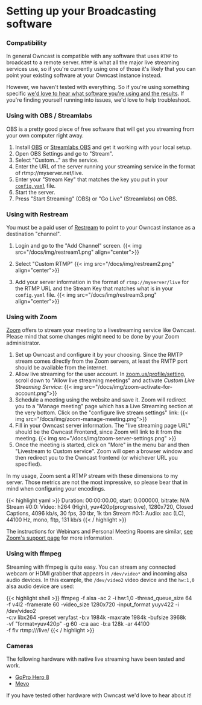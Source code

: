 # Setting up your Broadcasting software

### Compatibility

In general Owncast is compatible with any software that uses `RTMP` to broadcast to a remote server.  `RTMP` is what all the major live streaming services use, so if you're currently using one of those it's likely that you can point your existing software at your Owncast instance instead.

However, we haven't tested with everything.  So if you're using something specific [we'd love to hear what software you're using and the results](https://github.com/owncast/owncast/issues/new).  If you're finding yourself running into issues, we'd love to help troubleshoot.

### Using with OBS / Streamlabs

OBS is a pretty good piece of free software that will get you streaming from your own computer right away.

1. Install [OBS](https://obsproject.com/) or [Streamlabs OBS](https://streamlabs.com/) and get it working with your local setup.
1. Open OBS Settings and go to "Stream".
2. Select "Custom..." as the service.
3. Enter the URL of the server running your streaming service in the format of rtmp://myserver.net/live.
4. Enter your "Stream Key" that matches the key you put in your [`config.yaml`](/docs/configuration) file.
5. Start the server.
6. Press "Start Streaming" (OBS) or "Go Live" (Streamlabs) on OBS.

### Using with Restream

You must be a paid user of [Restream](http://restream.io) to point to your Owncast instance as a destination "channel".
1. Login and go to the "Add Channel" screen.
{{< img src="/docs/img/restream1.png" align="center">}}

1. Select "Custom RTMP"
{{< img src="/docs/img/restream2.png" align="center">}}

1. Add your server information in the format of `rtmp://myserver/live` for the RTMP URL and the Stream Key that matches what is in your `config.yaml` file.
{{< img src="/docs/img/restream3.png" align="center">}}

### Using with Zoom

[Zoom](https://zoom.us/) offers to stream your meeting to a livestreaming service like Owncast. Please mind that some changes might need to be done by your Zoom administrator.

1. Set up Owncast and configure it by your choosing. Since the RMTP stream comes directly from the Zoom servers, at least the RMTP port should be available from the internet.
2. Allow live streaming for the user account. In [zoom.us/profile/setting](https://zoom.us/profile/setting), scroll down to "Allow live streaming meetings" and activate _Custom Live Streaming Service_:
  {{< img src="/docs/img/zoom-activate-for-account.png">}}
3. Schedule a meeting using the website and save it. Zoom will redirect you to a "Manage meeting" page which has a Live Streaming section at the very bottom. Click on the "configure live stream settings" link:
  {{< img src="/docs/img/zoom-manage-meeting.png">}}
4. Fill in your Owncast server information. The "live streaming page URL" should be the Owncast Frontend, since Zoom will link to it from the meeting.
  {{< img src="/docs/img/zoom-server-settings.png" >}}
5. Once the meeting is started, click on "More" in the menu bar and then "Livestream to Custom service". Zoom will open a browser window and then redirect you to the Owncast frontend (or whichever URL you specified).

In my usage, Zoom sent a RTMP stream with these dimensions to my server. Those metrics are not the most impressive, so please bear that in mind when configuring your encodings.

{{< highlight yaml >}}
Duration: 00:00:00.00, start: 0.000000, bitrate: N/A
    Stream #0:0: Video: h264 (High), yuv420p(progressive), 1280x720,
      Closed Captions, 4096 kb/s, 30 fps, 30 tbr, 1k tbn
    Stream #0:1: Audio: aac (LC), 44100 Hz, mono, fltp, 131 kb/s
{{< / highlight >}}

The instructions for Webinars and Personal Meeting Rooms are similar, [see Zoom's support page](https://support.zoom.us/hc/en-us/articles/115001777826-Live-Streaming-Meetings-or-Webinars-Using-a-Custom-Service) for more information.

### Using with ffmpeg

Streaming with ffmpeg is quite easy. You can stream any connected webcam or HDMI grabber that appears in `/dev/video*` and incoming alsa audio devices. In this example, the `/dev/video2` video device and the `hw:1,0` alsa audio device are used:

{{< highlight shell >}}
ffmpeg -f alsa -ac 2 -i hw:1,0 -thread_queue_size 64 \
  -f v4l2 -framerate 60 -video_size 1280x720 -input_format yuyv422 -i /dev/video2 \
  -c:v libx264 -preset veryfast -b:v 1984k -maxrate 1984k -bufsize 3968k \
  -vf "format=yuv420p" -g 60 -c:a aac -b:a 128k -ar 44100 \
  -f flv rtmp://<ip-of-your-server>/live/<your-streaming-key>
{{< / highlight >}}


### Cameras

The following hardware with native live streaming have been tested and work.

* [GoPro Hero 8](https://gopro.com/)
* [Mevo](https://mevo.com/)

If you have tested other hardware with Owncast we'd love to hear about it!